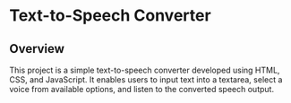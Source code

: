 # Text-to-Speech Converter

## Overview
This project is a simple text-to-speech converter developed using HTML, CSS, and JavaScript. It enables users to input text into a textarea, select a voice from available options, and listen to the converted speech output.
